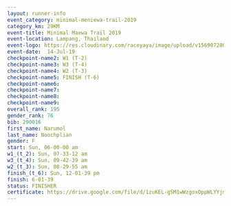 ```yaml
---
layout: runner-info 
event_category: minimal-meniewa-trail-2019 
category_km: 29KM 
event-title: Minimal Maewa Trail 2019 
event-location: Lampang, Thailand 
event-logo: https://res.cloudinary.com/raceyaya/image/upload/v1569072805/logo/minimal-trail_ktnvsp.jpg 
event-date:  14-Jul-19 
checkpoint-name2: W1 (T-2) 
checkpoint-name3: W3 (T-4) 
checkpoint-name4: W2 (T-3) 
checkpoint-name5: FINISH (T-6) 
checkpoint-name6: 
checkpoint-name7: 
checkpoint-name8: 
checkpoint-name9: 
overall_rank: 195
gender_rank: 76
bib: 290016
first_name: Narumol
last_name: Noochplian
gender: F
start: Sun, 06-00-00 am
w1_(t_2): Sun, 07-33-12 am
w3_(t_4): Sun, 09-42-39 am
w2_(t_3): Sun, 08-29-55 am
finish_(t_6): Sun, 12-01-39 pm
finish: 6-01-39
status: FINISHER
certificate: https://drive.google.com/file/d/1zuKEL-gSM1wWzgoxOppWLYYjmF-FE-cZ/view?usp=sharing
---
```

